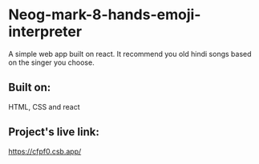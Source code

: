 # Neog-mark-8-hands-emoji-interpreter

A simple web app built on react. It recommend you old hindi songs based on the singer you choose.

## Built on:
HTML, CSS and react

## Project's live link:
https://cfpf0.csb.app/
